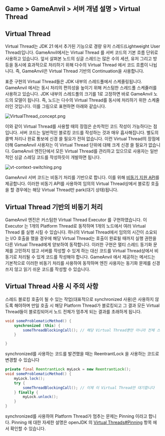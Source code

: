 ## Game > GameAnvil > 서버 개념 설명 > Virtual Thread

## Virtual Thread

Virtual Thread는 JDK 21 에서 추가된 기능으로 경량 유저 스레드(Lightweight User Thread)입니다. GameAnvil에서는 Virtual Thread 를 서버 코드의 기본 흐름 단위로 사용하고 있습니다. 앞서 살펴본 노드의 싱글 스레드는 많은 수의 세션, 유저 그리고 방 등을 동시에 효과적으로 처리하기 위해 다수의 Virtual Thread 에서 코드 흐름이 나뉩니다. 즉, GameAnvil은 Virtual Thread 기반의 Continuation을 사용합니다.

표준 구현의 Virtual Thread들은 JDK 내부의 스레드풀에서 스케줄링됩니다. GameAnvil 에서는 동시 처리의 편의성을 높이기 위해 커스텀한 스레드풀 스케쥴러를 사용하고 있습니다. JDK 내부의 스레드풀의 크기를 1로 고정하면 바로 GameAnvil 노드의 모델이 됩니다. 즉, 노드는 다수의 Virtual Thread를 동시에 처리하기 위한 스케줄러인 것입니다. 이를 그림으로 표현하면 아래와 같습니다.

![VirtualThread_concept.png](https://static.toastoven.net/prod_gameanvil/images/2024/VirtualThreadConcept1.png)

이와 같이 Virtual Thread를 사용할 때의 장점은 순차적인 코드 작성이 가능하다는 점입니다. 서버 코드는 일반적인 블로킹 코드를 작성하는 것과 매우 흡사해집니다. 별도의 콜백 처리나 완료 통보에 신경 쓸 필요가 전혀 없습니다. 이런 Virtual Thread의 장점에 더해 GameAnvil 사용자는 이 Virtual Thread 단위에 대해 크게 신경 쓸 필요가 없습니다. GameAnvil 엔진단에서 모든 Virtual Thread를 관리하고 있으므로 사용자는 일반적인 싱글 스레딩 코드를 작성하듯이 개발하면 됩니다.

![vt-context-switching.png](https://static.toastoven.net/prod_gameanvil/images/2024/vt-context-switching.png)

GameAnvil 서버 코드는 비동기 처리를 기반으로 합니다. 이를 위해 [비동기 지원 API](../server-impl/server-impl-10-async)를 제공합니다. 이러한 비동기 API를 사용하여 임의의 Virtual Thread상에서 블로킹 호출을 할 경우에는 해당 Virtual Thread만 park(대기 상태)됩니다.

## Virtual Thread 기반의 비동기 처리
GameAnvil 엔진은 커스텀한 Virtual Thread Executor 를 구현하였습니다. 이 Executor 는 1개의 Platform Thread로 동작하며 1개의 노드에서 여러 Virtual Thread 를 실행 시킬 수 있습니다. 하나의 Virtual Thread에서 임의의 시간이 소요되는 I/O 호출을 했을 경우에 해당 Virtual Thread는 호출이 완료될 때까지 실행 권한을 다른 Virtual Thread에게 양보하여 동작합니다. 이러한 구현은 멀티 스레드 동기화 문제를 고민하지 않고 서버를 작성할 수 있게 하는 대신 코드를 Virtual Thread상에서 비동기로 처리될 수 있게 코드를 작성해야 합니다. GameAnvil 에서 제공하는 메서드는 기본적으로 이러한 비동기 처리를 사용하여 동작하며 엔진 사용자는 동기화 문제를 신경쓰지 않고 읽기 쉬운 코드를 작성할 수 있습니다. 


## Virtual Thread 사용 시 주의 사항
스레드 블로킹 호출이 될 수 있는 작업(대표적으로 synchronized 사용)은 사용하지 않도록 해야하며 만일 호출 시 해당 Platform Thread가 블로킹되고 그 결과 모든 Virtual Thread들이 블로킹되어서 노드 전체가 멈추게 되는 결과를 초래하게 됩니다. 

```java
void someProblematicMethod() {
    synchronized (this) {
        someThreadBlockingCall(); // 해당 Virtual Thread뿐만 아니라 전체 스레드가 블로킹!
    }

}
```
synchronized를 사용하는 코드를 발견했을 때는 ReentrantLock 을 사용하는 코드로 변경할 수 있습니다
```java
private final ReentrantLock myLock = new ReentrantLock();
void someProblematicMethod() {
    myLock.lock();
    try {
        someThreadBlockingCall(); // 이제 이 Virtual Thread만 대기합니다
    } finally {
        myLock.unlock();
    }
}
```

synchronized를 사용하여 Platform Thread가 멈추는 문제는 Pinning 이라고 합니다. Pinning 에 대한 자세한 설명은 openJDK 의 [Virtual Threads#Pinning](https://openjdk.org/jeps/444#Pinning) 항목 에서 확인할 수 있습니다.


